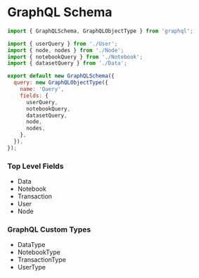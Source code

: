 # GraphQL Schema

```js
import { GraphQLSchema, GraphQLObjectType } from 'graphql';

import { userQuery } from './User';
import { node, nodes } from './Node';
import { notebookQuery } from './Notebook';
import { datasetQuery } from './Data';

export default new GraphQLSchema({
  query: new GraphQLObjectType({
    name: 'Query',
    fields: {
      userQuery,
      notebookQuery,
      datasetQuery,
      node,
      nodes,
    },
  }),
});
```

### Top Level Fields

* Data
* Notebook
* Transaction
* User
* Node

### GraphQL Custom Types

* DataType
* NotebookType
* TransactionType
* UserType
